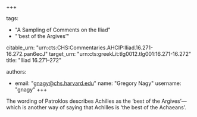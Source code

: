 +++

tags:
- "A Sampling of Comments on the Iliad"
- "‘best of the Argives’"

citable_urn: "urn:cts:CHS:Commentaries.AHCIP:Iliad.16.271-16.272.pan6ecJ"
target_urn: "urn:cts:greekLit:tlg0012.tlg001:16.271-16.272"
title: "Iliad 16.271–272"

authors:
- email: "gnagy@chs.harvard.edu"
  name: "Gregory Nagy"
  username: "gnagy"
+++

<p>The wording of Patroklos describes Achilles as the ‘best of the Argives’—which is another way of saying that Achilles is ‘the best of the Achaeans’.</p>